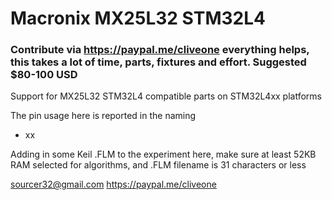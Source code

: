 # Macronix MX25L32 STM32L4
### Contribute via   https://paypal.me/cliveone  everything helps, this takes a lot of time, parts, fixtures and effort. Suggested $80-100 USD

Support for MX25L32 STM32L4 compatible parts on STM32L4xx platforms

The pin usage here is reported in the naming

  *  xx

Adding in some Keil .FLM to the experiment here, make sure at least 52KB RAM selected for algorithms, and .FLM filename is 31 characters or less

 sourcer32@gmail.com
 https://paypal.me/cliveone

